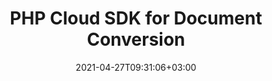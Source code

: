---
############################# Static ############################
layout: "product"
date: 2021-04-27T09:31:06+03:00
draft: false

product: "Conversion"
product_tag: "conversion"
platform: "PHP"
platform_tag: "php"

############################# Head ############################
head_title: "PHP Document Converter Cloud SDK for PDF Word Excel HTML & Images"
head_description: "PHP Cloud SDK to convert documents and images via REST API. Convert PDF, Excel spreadsheets, presentations, Visio, Project, HTML & email file formats."

############################# Header ############################
title: "PHP Cloud SDK for Document Conversion"
description: "REST API for developers to convert documents and images among supported file formats. Allows seamless integration into your applications."
button:
    enable: true

############################# SubMenu ############################
submenu:
    enable: true
    
    left:
        img_alt: "GroupDocs.Conversion Cloud SDK for PHP"
        image: "/sdk/272x272/groupdocs_conversion-for-php.webp"
        product: "GroupDocs.Conversion"
        platform: "PHP"

    middle:
        button:
            # button loop
            - link: "#overview"
              text: "Overview"

            # button loop
            - link: "#features"
              text: "Features"

            # button loop
            - link: "https://docs.groupdocs.cloud/conversion/release-notes/"
              text: "Release Notes"

            # button loop
            - link: "https://purchase.groupdocs.cloud/pricing"
              text: "Pricing"

    right:
        link_download: "https://github.com/groupdocs-conversion-cloud/groupdocs-conversion-cloud-php"
        link_learn: "https://docs.groupdocs.cloud/conversion/"
        link_buy: "https://purchase.groupdocs.cloud/buy"

############################# Overview ############################
overview:
    enable: true
    content: |
      The GroupDocs.Conversion Cloud SDK for PHP has been developed to help you get started with our document conversion REST API, which lets you seamlessly convert your documents to any format you need. With this single API, you can convert back and forth between over 50 types of documents and images, including all Microsoft Office and OpenDocument file formats, PDF documents, HTML, CAD, raster images and many more.  
    tabs:
      enable: true   
      
      ## TAB ONE ##
      tab_one:
        description: |
          An overview of the features supported by GroupDocs.Conversion

        right:
          enable: true
          icon: "fas fa-cubes"
          title: "Overview"
          content: |
            * Convert from documents
            * Convert to documents
            * Watermark pages
            * Password protect output
            

      
      ## TAB TWO ##
      tab_two:
        description: |
          GroupDocs.Conversion Cloud converts back and forth between a variety of documents and images.

        left:
          enable: true
          table:
            # table loop
            - title: "Convert From:"
              content: |
                * **Microsoft Word**: DOC, DOCX, DOCM, DOT, DOTX, DOTM, RTF
                * **OpenDocument**: ODT, OTT, ODS, ODP, OTP, OTS, ODG
                * **Microsoft Excel**: XLS, XLSX, XLSM, XLSB, XLT, XLAM
                * **Microsoft PowerPoint**: PPT, PPTX, PPS, PPSX, POT
                * **Visio‎**: VSD, VDX, VSS, VSX, VST, VTX, VSDX, VDW, VSSX, VSTX, VSDM, VSTM, VSSM
                * **Project**: MPP, MPT, MPX
                * **Microsoft OneNote**: ONE
                * **Email**: MSG, EML, EMLX
                * **Fixed Layout**: PDF, XPS
                * **Web**: HTML, MHT, MHTML
                * **AutoCAD**: DXF, DWG, DWT, STL, DWF, IFC
                * **Image files**: BMP, GIF, JPG, PNG, TIFF, multi-page TIFF, WebP, DjVu, SVG, DNG, DIB, JPC, JPEG-LS
                * **Metafile**: WMF, EMF
                * **Other**: TXT, CSV, XML, DICOM, TEX, MOBI, EPUB, ICO

        right:
          enable: true
          table:
            # table loop
            - title: "Convert To:"
              content: |
                * **Microsoft Word**: DOC, DOCX, DOCM, DOT, DOTX, DOTM, RTF
                * **OpenDocument**: ODT, OTT, ODS, ODP, OTP
                * **OpenDocument**:  XLS, XLSX, XLSM, XLSB, XLAM
                * **Microsoft PowerPoint**: PPT, PPTX, PPS, PPSX
                * **Metafiles**: WMF, EMF
                * **Image Files**: BMP, GIF, JPG, PNG, TIFF, multi-page TIFF, WebP, SVG, DNG, PSD
                * **Other**: PDF, EPUB, TXT, HTML‎

      ## TAB THREE ##
      tab_three:
        description: |
          If you do not want to use any of our SDKs or the required SDK is not available at the moment, you can still easily get started with GroupDocs.Conversion Cloud API while using your favorite language & platform.
        
        left:
          enable: true
          table:
            # table loop
            - icon: "fab fa-windows"
              title: "Operating Systems"
              content: |
                * Microsoft Windows Desktop
                * Microsoft Windows Server
                * Linux
                * MacOS

            # table loop
            - icon: "fas fa-code"
              title: "Supported Frameworks"
              content: |
                * Java 7 (1.7) and above

        right:
          enable: true
          table:
            # table loop
            - icon: "fas fa-cogs"
              title: "Development Environments"
              content: |
                * NetBeans
                * IntelliJ IDEA
                * Eclipse
            # table loop
            - icon: "fas fa-tools"
              title: "Build Automation Tool"
              content: |
                * Maven

############################# Features ############################
features:
    enable: true
    title: "Advanced Document Conversion API Features"

    feature:
      # feature loop
      - icon: "fas fa-retweet"
        content: "Convert across all common formats"

      # feature loop
      - icon: "fas fa-star"
        content: "Convert page by page or custom range of pages"

      # feature loop
      - icon: "fas fa-copy"
        content: "Watermark pages"
      
      # feature loop
      - icon: "fas fa-star"
        content: "Get high quality output files"

      # feature loop
      - icon: "fas fa-shield-alt"
        content: "Password protect output document"

      # feature loop
      - icon: "fas fa-lock"
        content: "APIs are secured and require authentication"


      

    more_feature:
      # more_feature_loop
      - title: "Quick and Reliable Document Conversion"
        content: |
          GroupDocs.Conversion REST API has the capability to convert documents to any of the supported formats, Using the SDK for PHP, we can perform this task with just a few lines of code.
      
      # more_feature_loop
      - title: "Conversion to any format with storage URL output - PHP"
        content: |
          ```php
          //Get your App SID, App Key and Storage Name at https://dashboard.groupdocs.cloud (free registration is required).
          $configuration = new GroupDocs\Conversion\Configuration();
          $configuration->setAppSid("xxxx-xxxx-xxxx");
          $configuration->setAppKey("xxxxxxxxxxxxx");
          $configuration->setApiBaseUrl("https://api.groupdocs.cloud");

          $conversionApi = new GroupDocs\Conversion\ConversionApi($configuration);
          $settings = new GroupDocs\Conversion\Model\ConvertSettings();

          $settings->setStorageName("xxxxxxx xxxx");
          $settings->setFilePath("document.docx");
          $settings->setFormat("xlsx");
          $settings->setOutputPath("converted docs");

          $request = new GroupDocs\Conversion\Model\Requests\ConvertDocumentRequest($settings);
          $response = $conversionApi->convertDocument($request);
          echo "Converted document can be downloaded from: ", $response[0]->getUrl();
          ```

      # more_feature_loop
      - title: "Get Started in No Time"
        content: "GroupDocs.Conversion Cloud API is completely independent of your operating system, database system or development language. You can use any language and platform that supports HTTP to interact with our API. However, manually writing client code can be difficult, error-prone and time-consuming. Therefore, we have provided and support API SDKs in many development languages in order to make it easier to integrate with us. If you use SDK, it hides the REST API calls and lets you use GroupDocs.Conversion Cloud API features in a native way for your preferred language."

      # more_feature_loop
      - title: "Security and Authentication"
        content: "The GroupDocs.Conversion Cloud API is secured and requires authentication. Users need to register at GroupDocs Cloud and get their app access key ID (appSID) and app secret access key. Authenticated requests require a signature and AppSID query parameters or OAuth 2.0 athrorization header."
      
      # more_feature_loop
      - title: "Easy Customization"
        content: "GroupDocs.Conversion Cloud SDK is 100% tested and out of the box running. The SDK is open source and has an MIT license. You can use it, and even customize it for absolutely free of charge."

############################# Support ############################
support:
    enable: true

############################# Solutions ############################
solutions:
    enable: true
    title: "GroupDocs.Conversion Cloud also offers individual document rendering SDKs for other popular languages as listed below:"

    solution:
        # solution loop
        - img_alt: "GroupDocs.Conversion Cloud SDK for cURL"
          image: "/sdk/272x272/groupdocs_conversion-for-curl.webp"
          product: "GroupDocs.Conversion"
          platform: "cURL"
          link: "/conversion/curl/"

        # solution loop
        - img_alt: "GroupDocs.Conversion Cloud SDK for .NET"
          image: "/sdk/272x272/groupdocs_conversion-for-net.webp"
          product: "GroupDocs.Conversion"
          platform: ".NET"
          link: "/conversion/net/"

        # solution loop
        - img_alt: "GroupDocs.Conversion Cloud SDK for Java"
          image: "/sdk/272x272/groupdocs_conversion-for-java.webp"
          product: "GroupDocs.Conversion"
          platform: "Java"
          link: "/conversion/java/"

        # solution loop
        - img_alt: "GroupDocs.Conversion Cloud SDK for PHP"
          image: "/sdk/272x272/groupdocs_conversion-for-php.webp"
          product: "GroupDocs.Conversion"
          platform: "PHP"
          link: "/conversion/php/"

        # solution loop
        - img_alt: "GroupDocs.Conversion Cloud SDK for Python"
          image: "/sdk/272x272/groupdocs_conversion-for-python.webp"
          product: "GroupDocs.Conversion"
          platform: "Python"
          link: "/conversion/python/"

        # solution loop
        - img_alt: "GroupDocs.Conversion Cloud SDK for Ruby"
          image: "/sdk/272x272/groupdocs_conversion-for-ruby.webp"
          product: "GroupDocs.Conversion"
          platform: "Ruby"
          link: "/conversion/ruby/"

        # solution loop
        - img_alt: "GroupDocs.Conversion Cloud SDK for Node.js"
          image: "/sdk/272x272/groupdocs_conversion-for-node.webp"
          product: "GroupDocs.Conversion"
          platform: "Node.js"
          link: "/conversion/nodejs/"

        # solution loop
        - img_alt: "GroupDocs.Conversion Cloud SDK for Android"
          image: "/sdk/272x272/groupdocs_conversion-for-android.webp"
          product: "GroupDocs.Conversion"
          platform: "Android"
          link: "/conversion/android/"

############################# Back to top ###############################
back_to_top:
  enable: true
---